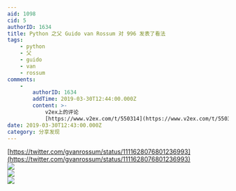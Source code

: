 ```yaml
---
aid: 1098
cid: 5
authorID: 1634
title: Python 之父 Guido van Rossum 对 996 发表了看法
tags:
    - python
    - 父
    - guido
    - van
    - rossum
comments:
    -
        authorID: 1634
        addTime: 2019-03-30T12:44:00.000Z
        content: >-
            v2ex上的评论
            [https://www.v2ex.com/t/550314](https://www.v2ex.com/t/550314)
date: 2019-03-30T12:43:00.000Z
category: 分享发现
---
```


[https://twitter.com/gvanrossum/status/1111628076801236993](https://twitter.com/gvanrossum/status/1111628076801236993)  
![](https://i.loli.net/2019/03/30/5c9f636d63da3.png)  
![](https://i.loli.net/2019/03/30/5c9f639c4a9b2.png)  
![](https://i.loli.net/2019/03/30/5c9f64027d225.png)
